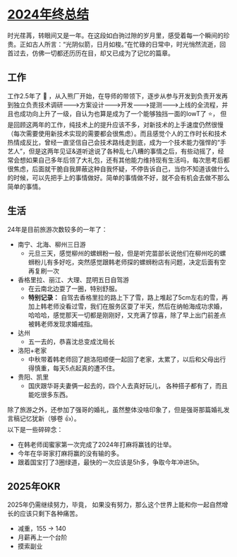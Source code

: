 # [2024年终总结](https://github.com/Winniekun/article/issues/14)

时光荏苒，转眼间又是一年。在这段如白驹过隙的岁月里，感受着每一个瞬间的珍贵。正如古人所言：“光阴似箭，日月如梭。”在忙碌的日常中，时光悄然流逝，回首过去，仿佛一切都还历历在目，却又已成为了记忆的篇章。

## 工作
工作2.5年了 :hatched_chick:  ，从入熊厂开始，在导师的带领下，逐步从参与开发到负责开发再到独立负责技术调研--->方案设计--->开发--->提测--->上线的全流程，并且也成功向上升了一级，自认为也算是成为了一个能够独挡一面的lowT了 :star:， 但是回顾这两年的工作，纯技术上的提升应该不多，对新技术的上手速度仍然很慢（每次需要使用新技术实现的需要都会很焦虑）。而且感觉个人的工作时长和技术热情成反比，曾经一直坚信自己会技术路线走到底，成为一个技术能力强悍的“手艺人”，但是这两年见证&道听途说了各种乱七八糟的事情之后，有些动摇了，经常会想如果自己多年后领了大礼包，还有其他能力维持现有生活吗，每次思考后都很焦虑，后面就干脆自我屏蔽这种自我怀疑，不停告诉自己，当你不知道该做什么的时候，可以先把手上的事情做好。简单的事情做不好，就不会有机会去做不那么简单的事情。

## 生活
24年是目前旅游次数较多的一年了：
- 南宁、北海、柳州三日游 
   - 元旦三天，感觉柳州的螺蛳粉一般，但是听完苗部长说他们在柳州吃的螺蛳粉儿有多好吃，突然感觉跟韩老师探的螺蛳粉店有问题，决定后面有空再复刷一次
- 香格里拉、丽江、大理、昆明五日自驾游 
   -  在云南北边耍了一圈，特别舒服。
   - **特别记录：** 自驾去香格里拉的路上下了雪，路上堆起了5cm左右的雪，再加上韩老师没看过雪，我们在服务区耍了半天，然后在纳帕海成功求婚，哈哈哈，感觉那天一切都是刚刚好，又充满了惊喜，除了早上出门前差点被韩老师发现求婚戒指。
- 达州
   - 五一去的，恭喜沈总变成沈局长
- 洛阳+老家
   - 中秋带着韩老师回了趟洛阳顺便一起回了老家，太累了，以后和父母出行得慎重，每天5点起真的遭不住。 
- 贵阳、凯里
   - 国庆跟华哥夫妻俩一起去的，四个人去真好玩儿， 各种搭子都有了，而且能吃很多东西。

除了旅游之外，还参加了强哥的婚礼，虽然整体没啥印象了，但是强哥那篇婚礼发言稿记忆犹新（够卷 :thumbsup:）。  
以下是一些碎碎念：
-  在韩老师闺蜜家第一次完成了2024年打麻将赢钱的壮举。
- 今年在华哥家打麻将赢的没有输的多。
- 跟着国宝打了3圈绿道，最快的一次应该是5h多，争取今年冲进5h。

## 2025年OKR
2025年仍需继续努力，毕竟， 如果没有努力，那么这个世界上能和你一起自然增长的应该只剩下各种痛苦。
- 减重，155 -> 140
- 月薪再上一个台阶
- 摸索副业